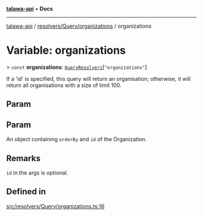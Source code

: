 [**talawa-api**](../../../../README.md) • **Docs**

***

[talawa-api](../../../../modules.md) / [resolvers/Query/organizations](../README.md) / organizations

# Variable: organizations

\> `const` **organizations**: [`QueryResolvers`](../../../../types/generatedGraphQLTypes/type-aliases/QueryResolvers.md)\[`"organizations"`\]

If a 'id' is specified, this query will return an organisation;
otherwise, it will return all organisations with a size of limit 100.

## Param

## Param

An object containing `orderBy` and `id` of the Organization.

## Remarks

`id` in the args is optional.

## Defined in

[src/resolvers/Query/organizations.ts:16](https://github.com/PalisadoesFoundation/talawa-api/blob/60937520d7a29ccf883a9c6a7c2d186bae92a81b/src/resolvers/Query/organizations.ts#L16)
